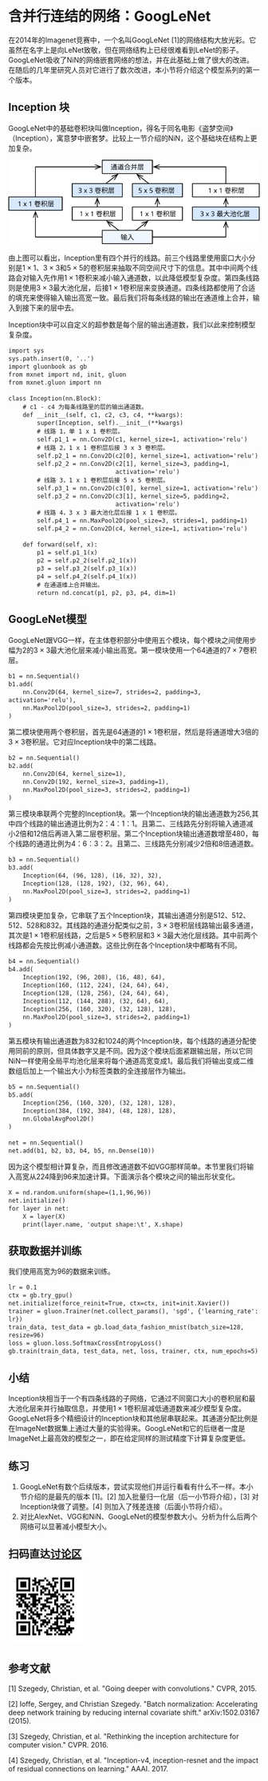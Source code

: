 # 含并行连结的网络：GoogLeNet

在2014年的Imagenet竞赛中，一个名叫GoogLeNet [1]的网络结构大放光彩。它虽然在名字上是向LeNet致敬，但在网络结构上已经很难看到LeNet的影子。GoogLeNet吸收了NiN的网络嵌套网络的想法，并在此基础上做了很大的改进。在随后的几年里研究人员对它进行了数次改进，本小节将介绍这个模型系列的第一个版本。

## Inception 块

GoogLeNet中的基础卷积块叫做Inception，得名于同名电影《盗梦空间》（Inception），寓意梦中嵌套梦。比较上一节介绍的NiN，这个基础块在结构上更加复杂。

![Inception块。](../img/inception.svg)

由上图可以看出，Inception里有四个并行的线路。前三个线路里使用窗口大小分别是$1\times 1$、$3\times 3$和$5\times 5$的卷积层来抽取不同空间尺寸下的信息。其中中间两个线路会对输入先作用$1\times 1$卷积来减小输入通道数，以此降低模型复杂度。第四条线路则是使用$3\times 3$最大池化层，后接$1\times 1$卷积层来变换通道。四条线路都使用了合适的填充来使得输入输出高宽一致。最后我们将每条线路的输出在通道维上合并，输入到接下来的层中去。

Inception块中可以自定义的超参数是每个层的输出通道数，我们以此来控制模型复杂度。

```{.python .input  n=1}
import sys
sys.path.insert(0, '..')
import gluonbook as gb
from mxnet import nd, init, gluon
from mxnet.gluon import nn

class Inception(nn.Block):
    # c1 - c4 为每条线路里的层的输出通道数。
    def __init__(self, c1, c2, c3, c4, **kwargs):
        super(Inception, self).__init__(**kwargs)
        # 线路 1，单 1 x 1 卷积层。
        self.p1_1 = nn.Conv2D(c1, kernel_size=1, activation='relu')
        # 线路 2，1 x 1 卷积层后接 3 x 3 卷积层。
        self.p2_1 = nn.Conv2D(c2[0], kernel_size=1, activation='relu')
        self.p2_2 = nn.Conv2D(c2[1], kernel_size=3, padding=1,
                              activation='relu')
        # 线路 3，1 x 1 卷积层后接 5 x 5 卷积层。
        self.p3_1 = nn.Conv2D(c3[0], kernel_size=1, activation='relu')
        self.p3_2 = nn.Conv2D(c3[1], kernel_size=5, padding=2,
                              activation='relu')
        # 线路 4，3 x 3 最大池化层后接 1 x 1 卷积层。
        self.p4_1 = nn.MaxPool2D(pool_size=3, strides=1, padding=1)
        self.p4_2 = nn.Conv2D(c4, kernel_size=1, activation='relu')

    def forward(self, x):
        p1 = self.p1_1(x)
        p2 = self.p2_2(self.p2_1(x))
        p3 = self.p3_2(self.p3_1(x))
        p4 = self.p4_2(self.p4_1(x))
        # 在通道维上合并输出。
        return nd.concat(p1, p2, p3, p4, dim=1)
```

## GoogLeNet模型

GoogLeNet跟VGG一样，在主体卷积部分中使用五个模块，每个模块之间使用步幅为2的$3\times 3$最大池化层来减小输出高宽。第一模块使用一个64通道的$7\times 7$卷积层。

```{.python .input  n=2}
b1 = nn.Sequential()
b1.add(
    nn.Conv2D(64, kernel_size=7, strides=2, padding=3, activation='relu'),
    nn.MaxPool2D(pool_size=3, strides=2, padding=1)
)
```

第二模块使用两个卷积层，首先是64通道的$1\times 1$卷积层，然后是将通道增大3倍的$3\times 3$卷积层。它对应Inception块中的第二线路。

```{.python .input  n=3}
b2 = nn.Sequential()
b2.add(
    nn.Conv2D(64, kernel_size=1),
    nn.Conv2D(192, kernel_size=3, padding=1),
    nn.MaxPool2D(pool_size=3, strides=2, padding=1)
)
```

第三模块串联两个完整的Inception块。第一个Inception块的输出通道数为256,其中四个线路的输出通道比例为2：4：1：1。且第二、三线路先分别将输入通道减小2倍和12倍后再进入第二层卷积层。第二个Inception块输出通道数增至480，每个线路的通道比例为4：6：3：2。且第二、三线路先分别减少2倍和8倍通道数。

```{.python .input  n=4}
b3 = nn.Sequential()
b3.add(
    Inception(64, (96, 128), (16, 32), 32),
    Inception(128, (128, 192), (32, 96), 64),
    nn.MaxPool2D(pool_size=3, strides=2, padding=1)
)
```

第四模块更加复杂，它串联了五个Inception块，其输出通道分别是512、512、512、528和832。其线路的通道分配类似之前，$3\times 3$卷积层线路输出最多通道，其次是$1\times 1$卷积层线路，之后是$5\times 5$卷积层和$3\times 3$最大池化层线路。其中前两个线路都会先按比例减小通道数。这些比例在各个Inception块中都略有不同。

```{.python .input  n=5}
b4 = nn.Sequential()
b4.add(
    Inception(192, (96, 208), (16, 48), 64),
    Inception(160, (112, 224), (24, 64), 64),
    Inception(128, (128, 256), (24, 64), 64),
    Inception(112, (144, 288), (32, 64), 64),
    Inception(256, (160, 320), (32, 128), 128),
    nn.MaxPool2D(pool_size=3, strides=2, padding=1)
)
```

第五模块有输出通道数为832和1024的两个Inception块，每个线路的通道分配使用同前的原则，但具体数字又是不同。因为这个模块后面紧跟输出层，所以它同NiN一样使用全局平均池化层来将每个通道高宽变成1。最后我们将输出变成二维数组后加上一个输出大小为标签类数的全连接层作为输出。

```{.python .input  n=6}
b5 = nn.Sequential()
b5.add(
    Inception(256, (160, 320), (32, 128), 128),
    Inception(384, (192, 384), (48, 128), 128),
    nn.GlobalAvgPool2D()
)

net = nn.Sequential()
net.add(b1, b2, b3, b4, b5, nn.Dense(10))
```

因为这个模型相计算复杂，而且修改通道数不如VGG那样简单。本节里我们将输入高宽从224降到96来加速计算。下面演示各个模块之间的输出形状变化。

```{.python .input  n=7}
X = nd.random.uniform(shape=(1,1,96,96))
net.initialize()
for layer in net:
    X = layer(X)
    print(layer.name, 'output shape:\t', X.shape)
```

## 获取数据并训练

我们使用高宽为96的数据来训练。

```{.python .input  n=8}
lr = 0.1
ctx = gb.try_gpu()
net.initialize(force_reinit=True, ctx=ctx, init=init.Xavier())
trainer = gluon.Trainer(net.collect_params(), 'sgd', {'learning_rate': lr})
train_data, test_data = gb.load_data_fashion_mnist(batch_size=128, resize=96)
loss = gluon.loss.SoftmaxCrossEntropyLoss()
gb.train(train_data, test_data, net, loss, trainer, ctx, num_epochs=5)
```

## 小结

Inception块相当于一个有四条线路的子网络，它通过不同窗口大小的卷积层和最大池化层来并行抽取信息，并使用$1\times 1$卷积层减低通道数来减少模型复杂度。GoogLeNet将多个精细设计的Inception块和其他层串联起来。其通道分配比例是在ImageNet数据集上通过大量的实验得来。GoogLeNet和它的后继者一度是ImageNet上最高效的模型之一，即在给定同样的测试精度下计算复杂度更低。

## 练习

1. GoogLeNet有数个后续版本，尝试实现他们并运行看看有什么不一样。本小节介绍的是最先的版本 [1]。[2] 加入批量归一化层（后一小节将介绍），[3] 对Inception块做了调整。[4] 则加入了残差连接（后面小节将介绍）。
2. 对比AlexNet、VGG和NiN、GoogLeNet的模型参数大小。分析为什么后两个网络可以显著减小模型大小。

## 扫码直达[讨论区](https://discuss.gluon.ai/t/topic/1662)

![](../img/qr_googlenet-gluon.svg)

## 参考文献

[1] Szegedy, Christian, et al. "Going deeper with convolutions." CVPR, 2015.

[2] Ioffe, Sergey, and Christian Szegedy. "Batch normalization: Accelerating deep network training by reducing internal covariate shift." arXiv:1502.03167 (2015).

[3] Szegedy, Christian, et al. "Rethinking the inception architecture for computer vision." CVPR. 2016.

[4] Szegedy, Christian, et al. "Inception-v4, inception-resnet and the impact of residual connections on learning." AAAI. 2017.
